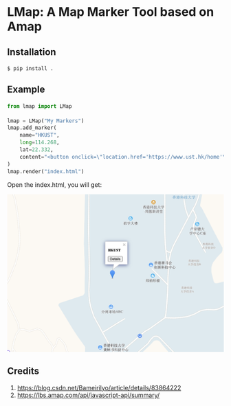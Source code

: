 # LMap: A Map Marker Tool based on Amap

## Installation

```
$ pip install .
```

## Example

```python
from lmap import LMap

lmap = LMap("My Markers")
lmap.add_marker(
    name="HKUST",
    long=114.268,
    lat=22.332,
    content="<button onclick=\"location.href='https://www.ust.hk/home'\">Details</button>",
)
lmap.render("index.html")
```

Open the index.html, you will get:

![](img/2020-07-16-21-38-43.png)

## Credits

1. https://blog.csdn.net/Bameirilyo/article/details/83864222
2. https://lbs.amap.com/api/javascript-api/summary/
